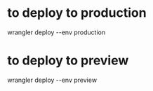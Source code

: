 # to deploy to production
wrangler deploy --env production

# to deploy to preview
wrangler deploy --env preview
